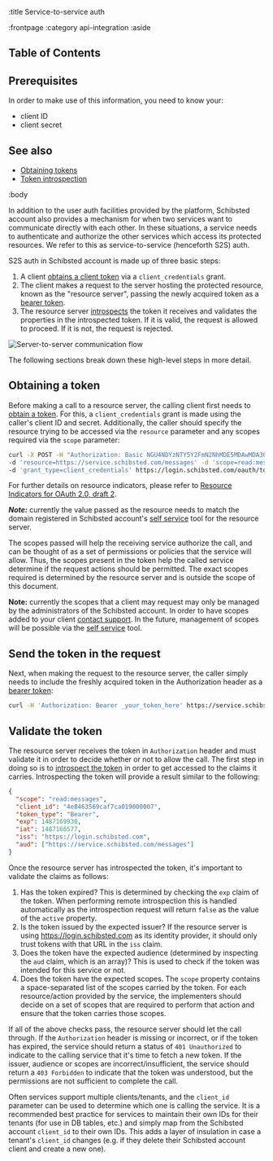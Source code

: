 :title Service-to-service auth

:frontpage
:category api-integration
:aside
## Table of Contents

<spid-toc></spid-toc>

## Prerequisites

In order to make use of this information, you need to know your:

- client ID
- client secret

## See also

- [Obtaining tokens](/oauth/token/)
- [Token introspection](/token-introspection/)

:body

In addition to the user auth facilities provided by the platform, Schibsted account also provides a mechanism for
when two services want to communicate directly with each other. In these situations, a service
needs to authenticate and authorize the other services which access its protected resources. We refer
to this as service-to-service (henceforth S2S) auth.

S2S auth in Schibsted account is made up of three basic steps:

1. A client [obtains a client token](/oauth/token/) via
a `client_credentials` grant.
1. The client makes a request to the server hosting the protected resource, known as the "resource server", passing the newly acquired token as a
[bearer token](https://tools.ietf.org/html/rfc6750).
1. The resource server [introspects](/token-introspection/) the token it receives and validates the properties
in the introspected token. If it is valid, the request is allowed to proceed. If it is not, the
request is rejected.

![Server-to-server communication flow](/images/server-to-server-comm.png)

The following sections break down these high-level steps in more detail.

## Obtaining a token

Before making a call to a resource server, the calling client first needs to [obtain a token](/oauth/token/).
For this, a `client_credentials` grant is made using the caller's client ID and secret. Additionally,
the caller should specify the resource trying to be accessed via the `resource`
parameter and any scopes required via the `scope` parameter:

```sh
curl -X POST -H "Authorization: Basic NGU4NDYzNTY5Y2FmN2NhMDE5MDAwMDA3OmZvb2Jhcg" \
-d 'resource=https://service.schibsted.com/messages' -d 'scope=read:messages write:messages' \
-d 'grant_type=client_credentials' https://login.schibsted.com/oauth/token
```

For further details on resource indicators, please refer to
[Resource Indicators for OAuth 2.0, draft 2](https://tools.ietf.org/html/draft-campbell-oauth-resource-indicators-02).

***Note:*** currently the value passed as the resource needs to match the domain registered in Schibsted account's
[self service](/mobile/selfservice/) tool for the resource server.

The scopes passed will help the receiving service authorize the call, and can be thought of as a set of
permissions or policies that the service will allow. Thus, the scopes present in the token help the
called service determine if the request actions should be permitted. The exact scopes required is
determined by the resource server and is outside the scope of this document.

**Note:** currently the scopes that a client may request may only be managed by the administrators of
the Schibsted account. In order to have scopes added to your client [contact support](mailto:schibstedaccount@schibsted.com).
In the future, management of scopes will be possible via the [self service](/mobile/selfservice/) tool.

## Send the token in the request

Next, when making the request to the resource server, the caller simply needs to include the freshly
acquired token in the Authorization header as a [bearer token](https://tools.ietf.org/html/rfc6750):

```sh
curl -H 'Authorization: Bearer _your_token_here' https://service.schibsted.com/messages/123
```

## Validate the token

The resource server receives the token in `Authorization` header and must validate it in order to decide
whether or not to allow the call. The first step in doing so is to [introspect the token](/token-introspection/)
in order to get accessed to the claims it carries. Introspecting the token will provide a result similar
to the following:

```json
{
  "scope": "read:messages",
  "client_id": "4e8463569caf7ca019000007",
  "token_type": "Bearer",
  "exp": 1487169930,
  "iat": 1487166577,
  "iss": "https://login.schibsted.com",
  "aud": ["https://service.schibsted.com/messages"]
}
```

Once the resource server has introspected the token, it's important to validate the claims as follows:

1. Has the token expired? This is determined by checking the `exp` claim of the token. When performing
remote introspection this is handled automatically as the introspection request will return `false`
as the value of the `active` property.
1. Is the token issued by the expected issuer? If the resource server is using https://login.schibsted.com as
its identity provider, it should only trust tokens with that URL in the `iss` claim.
1. Does the token have the expected audience (determined by inspecting the `aud` claim, which is an array)?
This is used to check if the token was intended for this service or not.
1. Does the token have the expected scopes. The `scope` property contains a space-separated list of
the scopes carried by the token. For each resource/action provided by the service, the implementers
should decide on a set of scopes that are required to perform that action and ensure that the token
carries those scopes.

If all of the above checks pass, the resource server should let the call through. If the `Authorization`
header is missing or incorrect, or if the token has expired, the service should return a status of 
`401 Unauthorized` to indicate to the calling service that it's time to fetch a new token. If the issuer,
audience or scopes are incorrect/insufficient, the service should return a `403 Forbidden` to indicate
that the token was understood, but the permissions are not sufficient to complete the call.

Often services support multiple clients/tenants, and the `client_id` parameter can be used to determine
which one is calling the service. It is a recommended best practice for services to maintain their
own IDs for their tenants (for use in DB tables, etc.) and simply map from the Schibsted account `client_id` to their
own IDs. This adds a layer of insulation in case a tenant's `client_id` changes (e.g. if they delete
their Schibsted account client and create a new one).
